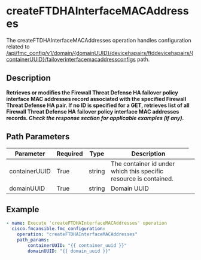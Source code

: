 # createFTDHAInterfaceMACAddresses

The createFTDHAInterfaceMACAddresses operation handles configuration related to [/api/fmc_config/v1/domain/{domainUUID}/devicehapairs/ftddevicehapairs/{containerUUID}/failoverinterfacemacaddressconfigs](/paths//api/fmc_config/v1/domain/{domain_uuid}/devicehapairs/ftddevicehapairs/{container_uuid}/failoverinterfacemacaddressconfigs.md) path.&nbsp;
## Description
**Retrieves or modifies the Firewall Threat Defense HA failover policy interface MAC addresses record associated with the specified Firewall Threat Defense HA pair. If no ID is specified for a GET, retrieves list of all Firewall Threat Defense HA failover policy interface MAC addresses records. _Check the response section for applicable examples (if any)._**

## Path Parameters
| Parameter | Required | Type | Description |
| --------- | -------- | ---- | ----------- |
| containerUUID | True | string <td colspan=3> The container id under which this specific resource is contained. |
| domainUUID | True | string <td colspan=3> Domain UUID |

## Example
```yaml
- name: Execute 'createFTDHAInterfaceMACAddresses' operation
  cisco.fmcansible.fmc_configuration:
    operation: "createFTDHAInterfaceMACAddresses"
    path_params:
        containerUUID: "{{ container_uuid }}"
        domainUUID: "{{ domain_uuid }}"

```